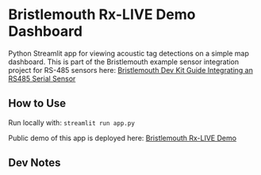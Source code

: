 # Bristlemouth Rx-LIVE Demo Dashboard
Python Streamlit app for viewing acoustic tag detections on a simple map dashboard.
This is part of the Bristlemouth example sensor integration project for RS-485 sensors here: [Bristlemouth Dev Kit Guide Integrating an RS485 Serial Sensor](https://bristlemouth.notion.site/Bristlemouth-Dev-Kit-Guide-Integrating-an-RS485-Serial-Sensor-10e7e7b1d46e804fad00e5edacdc2975)

## How to Use
Run locally with: `streamlit run app.py`

Public demo of this app is deployed here: [Bristlemouth Rx-LIVE Demo](https://bristlemouth-rx-live-demo.streamlit.app/)

## Dev Notes
